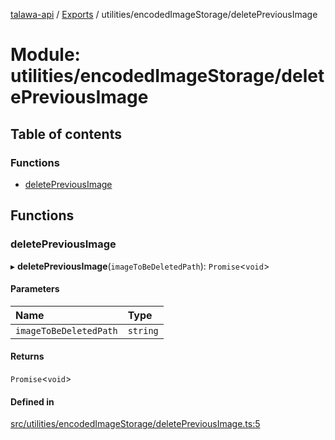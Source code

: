 [talawa-api](../README.md) / [Exports](../modules.md) / utilities/encodedImageStorage/deletePreviousImage

# Module: utilities/encodedImageStorage/deletePreviousImage

## Table of contents

### Functions

- [deletePreviousImage](utilities_encodedImageStorage_deletePreviousImage.md#deletepreviousimage)

## Functions

### deletePreviousImage

▸ **deletePreviousImage**(`imageToBeDeletedPath`): `Promise`<`void`\>

#### Parameters

| Name | Type |
| :------ | :------ |
| `imageToBeDeletedPath` | `string` |

#### Returns

`Promise`<`void`\>

#### Defined in

[src/utilities/encodedImageStorage/deletePreviousImage.ts:5](https://github.com/Nitya-Pasrija/talawa-api/blob/faae1c9/src/utilities/encodedImageStorage/deletePreviousImage.ts#L5)
